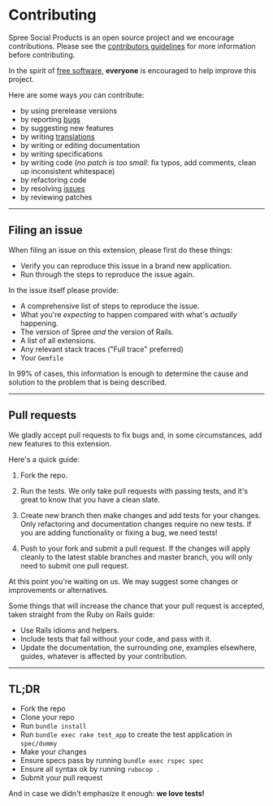 # Contributing

Spree Social Products is an open source project and we encourage contributions. Please see the [contributors guidelines](http://spreecommerce.com/documentation/contributing_to_spree.html) for more information before contributing.

In the spirit of [free software][1], **everyone** is encouraged to help improve this project.

Here are some ways *you* can contribute:

* by using prerelease versions
* by reporting [bugs][2]
* by suggesting new features
* by writing [translations][3]
* by writing or editing documentation
* by writing specifications
* by writing code (*no patch is too small*: fix typos, add comments, clean up inconsistent whitespace)
* by refactoring code
* by resolving [issues][2]
* by reviewing patches

---

## Filing an issue

When filing an issue on this extension, please first do these things:

* Verify you can reproduce this issue in a brand new application.
* Run through the steps to reproduce the issue again.

In the issue itself please provide:

* A comprehensive list of steps to reproduce the issue.
* What you're *expecting* to happen compared with what's *actually* happening.
* The version of Spree *and* the version of Rails.
* A list of all extensions.
* Any relevant stack traces ("Full trace" preferred)
* Your `Gemfile`

In 99% of cases, this information is enough to determine the cause and solution to the problem that is being described.

---

## Pull requests

We gladly accept pull requests to fix bugs and, in some circumstances, add new features to this extension.

Here's a quick guide:

1. Fork the repo.

2. Run the tests. We only take pull requests with passing tests, and it's great to know that you have a clean slate.

3. Create new branch then make changes and add tests for your changes. Only refactoring and documentation changes require no new tests. If you are adding functionality or fixing a bug, we need tests!

4. Push to your fork and submit a pull request. If the changes will apply cleanly to the latest stable branches and master branch, you will only need to submit one pull request.

At this point you're waiting on us. We may suggest some changes or improvements or alternatives.

Some things that will increase the chance that your pull request is accepted, taken straight from the Ruby on Rails guide:

* Use Rails idioms and helpers.
* Include tests that fail without your code, and pass with it.
* Update the documentation, the surrounding one, examples elsewhere, guides, whatever is affected by your contribution.

---

## TL;DR

* Fork the repo
* Clone your repo
* Run `bundle install`
* Run `bundle exec rake test_app` to create the test application in `spec/dummy`
* Make your changes
* Ensure specs pass by running `bundle exec rspec spec`
* Ensure all syntax ok by running `rubocop .`
* Submit your pull request

And in case we didn't emphasize it enough: **we love tests!**

[1]: http://www.fsf.org/licensing/essays/free-sw.html
[2]: https://github.com/spree-contrib/spree_social_products/issues
[3]: https://github.com/spree-contrib/spree_social_products/tree/master/config/locales
